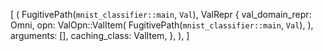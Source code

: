 [
    (
        FugitivePath(`mnist_classifier::main`, `Val`),
        ValRepr {
            val_domain_repr: Omni,
            opn: ValOpn::ValItem(
                FugitivePath(`mnist_classifier::main`, `Val`),
            ),
            arguments: [],
            caching_class: ValItem,
        },
    ),
]